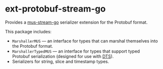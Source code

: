 # ext-protobuf-stream-go

Provides a [mus-stream-go](https://github.com/mus-format/mus-go) serializer
extension for the Protobuf format.

This package includes:

- `MarshallerMUS` — an interface for types that can marshal themselves into the
  Protobuf format.
- `MarshallerTypedMUS` — an interface for types that support typed Protobuf
  serialization (designed for use with [DTS](https://github.com/mus-format/dts-go)).
- Serializers for string, slice and timestamp types.

